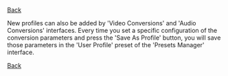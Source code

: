 [Back](../../../videomass2_use.md)

New profiles can also be added by 'Video Conversions' and 'Audio Conversions' interfaces. Every time you set a specific
configuration of the conversion parameters and press the 'Save As Profile' button, you will save those parameters in the 
'User Profile' preset of the 'Presets Manager' interface.

[Back](../../../videomass2_use.md)
